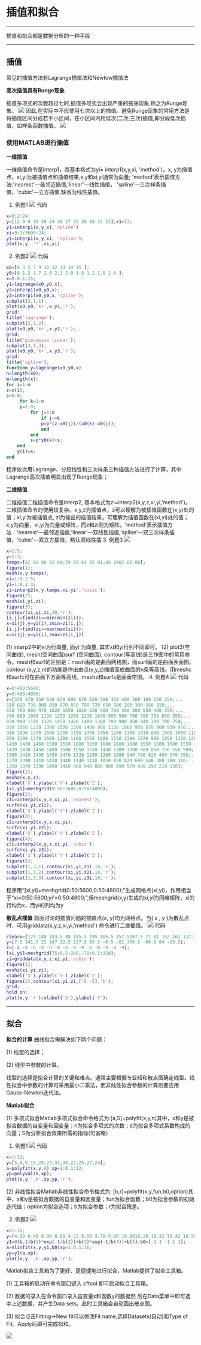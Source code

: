 # 插值和拟合
---
插值和拟合都是数据分析的一种手段

---
## 插值

常见的插值方法有Lagrange插值法和Newtow插值法


**高次插值具有Runge现象**


插值多项式的次数超过七时,插值多项式会出现严重的振荡现象,称之为Runge现象。
![](image/2021-07-31-15-11-26.png)
因此,在实际中不应使用七次以上的插值。避免Runge现象的常用方法是将插值区间分成若干小区间，在小区间内用低次(二次,三次)插值,即分段低次插值，如样条函数插值。
![](image/2021-07-31-15-13-28.png)


### 使用MATLAB进行插值

**一维插值**


一维插值命令是interp1，其基本格式为yi= interp1(x,y,xi, 'method')。x, y为插值点，xi,yi为被插值点和插值结果,x,y和xi,yi通常为向量; 'method'表示插值方法:'nearest'—最邻近插值,'linear'—线性插值， 'spline'—三次样条插值，'cubic'—立方插值,缺省为线性插值。
1. 例题1
![](image/2021-07-31-15-17-49.png)
代码
``` MATLAB
x=0:2:24;
y=[12 9 9 10 18 24 28 27 25 20 18 15 13];x1=13;
y1=interp1(x,y,x1,'spline')
xi=0:1/3600:24;
yi=interp1(x,y,xi, 'spline');
plot(x,y, '*',xi,yi)
```
2. 例题2
![](image/2021-07-31-15-25-09.png)
代码
```MATLAB
x0=[0 3 5 7 9 11 12 13 14 15 ];
y0=[0 1.2 1.7 2.0 2.1 2.0 1.8 1.2 1.0 1.6 ];
x=0:0.1:15; 
y1=lagrange(x0,y0,x);
y2=interp1(x0,y0,x);
y3=interp1(x0,y0,x,'spline');
subplot(3,1,1);
plot(x0,y0,'k+',x,y1,'r');
grid;
title('lagrange');
subplot(3,1,2);
plot(x0,y0,'k+',x,y2,'r');
grid;
title('piecewise linear');
subplot(3,1,3);
plot(x0,y0,'k+',x,y3,'r');
grid;
title('spline');
function y=lagrange(x0,y0,x)
n=length(x0);
m=length(x);
for i=1:m
z=x(i);
s=0.0;
     for k=1:n
     p=1.0;
         for j=1:n
             if j~=k
             p=p*(z-x0(j))/(x0(k)-x0(j));
             end
         end
         s=p*y0(k)+s;
    end
    y(i)=s;
end
```
程序依次用Lagrange、分段线性和三次样条三种插值方法进行了计算，其中Lagrange高次插值明显出现了Runge现象；

**二维插值**


二维插值二维插值命令是interp2, 基本格式为zi=interp2(x,y,z,xi,yi,'method')。二维插值命令的使用较复杂。x,y,z为插值点，z可以理解为被插值函数在(x,y)处的值；xi,yi为被插值点, zi为输出的插值结果，可理解为插值函数在(xi,yi)处的值；x,y为向量，xi,yi为向量或矩阵，而z和zi则为矩阵。'method'表示插值方法：'nearest'—最邻近插值,'linear'—双线性插值,'spline'—双三次样条插值，'cubic'—双立方插值，黙认双线性插
3. 例题3
![](image/2021-07-31-15-25-44.png)
```matlab
x=1:5;
y=1:3;
temps=[82 81 80 82 84;79 63 61 65 81;84 8482 85 86];
figure(1);
mesh(x,y,temps);
xi=1:0.2:5;
yi=1:0.2:3;
zi=interp2(x,y,temps,xi,yi','cubic');
figure(2);
mesh(xi,yi,zi);
figure(3);
contour(xi,yi,zi,20,'r');
[i,j]=find(zi==min(min(zi)));
x=xi(j),y=yi(i),zmin=zi(i,j);
[i,j]=find(zi==max(max(zi)));
x=xi(j),y=yi(i),zmax=zi(i,j)l
```
(1) interp2中的xi为行向量, 而yi'为向量, 其实xi和yi行列不同即可。
(2) plot3(空间曲线), mesh(空间曲面)surf (空间曲面), contour(等高线)是三作图中的常用命令。mesh和surf的区别是：mesh画的是曲面网格图，而surf画的是曲面表面图。contour (x,y,z,n)的功能是作出由点(x,y,z)插值而成曲面的n条等高线。用meshc和surfc可在曲面下方画等高线。meshz和surfz是画垂帘图。
4. 例题4
![](image/2021-07-31-15-47-42.png)
代码
```matlab
x=0:400:5600;
y=0:400:4800;
z=[370 470 550 600 670 690 670 620 580 450 400 300 100 150 250;... 
510 620 730 800 850 870 850 780 720 650 500 200 300 350 320;...
650 760 880 970 1020 1050 1020 830 900 700 300 500 550 480 350;... 
740 880 1080 1130 1250 1280 1230 1040 900 500 700 780 750 650 550;... 
830 980 1180 1320 1450 1420 1400 1300 700 900 850 840 380 780 750;... 
880 1060 1230 1390 1500 1500 1400 900 1100 1060 950 870 900 930 950;... 
910 1090 1270 1500 1200 1100 1350 1450 1200 1150 1010 880 1000 1050 1100;... 
950 1190 1370 1500 1200 1100 1550 1600 1550 1380 1070 900 1050 1150 1200;... 
1430 1430 1460 1500 1550 1600 1550 1600 1600 1600 1550 1500 1500 1550 1550;...
1420 1430 1450 1480 1500 1550 1510 1430 1300 1200 980 850 750 550 500;...
1380 1410 1430 1450 1470 1320 1280 1200 1080 940 780 620 460 370 350;...
1370 1390 1410 1430 1440 1140 1110 1050 950 820 690 540 380 300 210;...
1350 1370 1390 1400 1410 960 940 880 800 690 570 430 290 210 150];
figure(1);
meshz(x,y,z);
xlabel('X'),ylabel('Y'),zlabel('Z');
[xi,yi]=meshgrid(0:50:5600,0:50:4800);
figure(2);
z1i=interp2(x,y,z,xi,yi,'nearest');
surfc(xi,yi,z1i);
xlabel('X'),ylabel('Y'),zlabel('Z');
figure(3);
z2i=interp2(x,y,z,xi,yi);
surfc(xi,yi,z2i);
xlabel('X'),ylabel('Y'),zlabel('Z');
figure(4);
z3i=interp2(x,y,z,xi,yi,'cubic');
surfc(xi,yi,z3i);
xlabel('X'),ylabel('Y'),zlabel('Z');
figure(5);
subplot(1,3,1),contour(xi,yi,z1i,10,'r');
subplot(1,3,2),contour(xi,yi,z2i,10,'r');
subplot(1,3,3),contour(xi,yi,z3i,10,'r');
```
程序用“[xi,yi]=meshgrid(0:50:5600,0:50:4800);”生成网格点(xi,yi)，作用相当于“xi=0:50:5600;yi'=0:50:4800;”,但meshgrid(x,y)生成的xi,yi为同维矩阵，xi的行均为x，而yi的列均为y


**散乱点插值**
前面讨论的插值问题的插值点(x, y)均为网格点。当( x , y )为散乱点时，可用griddata(x,y,z,xi,yi,'method') 命令进行二维插值。
![](image/2021-07-31-15-54-36.png)
代码
```matlab
clearx=[129 140 103.5 88 185.5 195 105.5 157.5107.5 77 81 162 162 117.5];
y=[7.5 141.5 23 147 22.5 137.5 85.5 -6.5 -81 356.5 -66.5 84 -33.5];
z=[-4 -8 -6 -8 -6 -8 -8 -9 -9 -8 -8 -9 -4 -9];
[xi,yi]=meshgrid(75:0.5:200,-70:0.5:150);
zi=griddata(x,y,z,xi,yi,'cubic');
figure(1);
meshz(xi,yi,zi);
xlabel('X'),ylabel('Y'),zlabel('Z');
figure(2),contour(xi,yi,zi,[-5 -5],'b');
grid;
hold on;
plot(x,y,'+');xlabel('X'),ylabel('Y');
```
---
## 拟合


**拟合的计算**
曲线拟合需解决如下两个问题：


(1) 线型的选择；

(2) 线型中参数的计算。


线型的选择是拟合计算的关键和难点。通常主要根据专业知和散点图确定线型。线性拟合中参数的计算可采用最小二乘法，而非线性拟合参数的计算则要应用Gauss-Newton迭代法。


**Matlab拟合**

(1) 多项式拟合Matlab多项式拟合命令格式为:[a,S]=polyfit(x,y,n)其中，x和y是被拟合数据的自变量和因变量；n为拟合多项式的次数；a为拟合多项式系数构成的向量；S为分析拟合效果所需的指标(可省略）

1. 例题1
![](image/2021-07-31-16-19-27.png)
代码
```matlab
x=1:12;
y=[5,8,9,15,25,29,31,30,22,25,27,24];
a=polyfit(x,y,9) xp=1:0.1:12;
yp=polyval(a,xp);
plot(x,y,'.k',xp,yp,'r');
```

(2) 非线性拟合Matlab非线性拟合命令格式为:
[b,r]=polyfit(x,y,fun,b0,option)其中，x和y是被拟合数据的自变量和因变量；fun为拟合函数；b0为拟合参数的初始迭代值；option为拟合选项；b为拟合参数；r为拟合残差。


2. 例题2
![](image/2021-07-31-16-19-42.png)
```matlab
x=1:16;
y=[4.00 6.40 8.00 8.80 9.22 9.50 9.70 9.86 10.0010.20 10.32 10.42 10.50 10.55 10.58 10.60];
y1=@(b,t)b(1)*exp(-t/b(2))+b(3)*exp(-t/b(4))+b(5);b0=[-1 1 -1 1 1];
a=nlinfit(x,y,y1,b0)xp=1:0.1:16;
yp=y1(a,xp);
plot(x,y,'.k',xp,yp,'r');
```


Matlab拟合工具箱为了更好、更便捷地进行拟合，Matlab提供了拟合工具箱。


(1) 工具箱的启动在命令窗口键入 cftool 即可启动拟合工具箱。

(2) 数据的录入在命令窗口录入自变量x和函数y的数据然 后在Data菜单中即可选中上述数据，并产生Data sets。此时工具箱会自动画出散点图。

(3) 拟合点击Fitting->New fit可以修改Fit name,选择Datasets(自动)和Type of Fit。Apply后即可完成拟和。

![](image/2021-07-31-16-30-06.png)